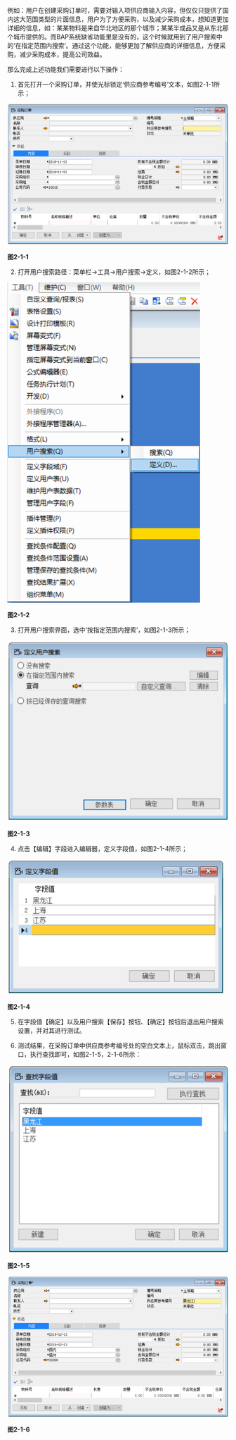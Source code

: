 例如：用户在创建采购订单时，需要对输入项供应商输入内容，但仅仅只提供了国内这大范围类型的片面信息，用户为了方便采购，以及减少采购成本，想知道更加详细的信息，如：某某物料是来自华北地区的那个城市；某某半成品又是从东北那个城市提供的。而BAP系统缺省功能里是没有的，这个时候就用到了用户搜索中的‘在指定范围内搜索’。通过这个功能，能够更加了解供应商的详细信息，方便采购，减少采购成本，提高公司效益。

那么完成上述功能我们需要进行以下操作：

1. 首先打开一个采购订单，并使光标锁定‘供应商参考编号’文本，如图2-1-1所示；

![img](images/zq2.1.1.png) 

**图2-1-1**

2. 打开用户搜索路径：菜单栏->工具->用户搜索->定义，如图2-1-2所示；

![img](images/zq2.1.2.png)

**图2-1-2**

3. 打开用户搜索界面，选中‘按指定范围内搜索’，如图2-1-3所示；

![img](images/zq2.1.3.png) 

**图2-1-3**

4. 点击【编辑】字段进入编辑器，定义字段值，如图2-1-4所示；

![img](images/zq2.1.4.png)

**图2-1-4**

5. 在字段值【确定】以及用户搜索【保存】按钮、【确定】按钮后退出用户搜索设置，并对其进行测试。

6. 测试结果，在采购订单中供应商参考编号处的空白文本上，鼠标双击，跳出窗口，执行查找即可，如图2-1-5，2-1-6所示：

![img](images/zq2.1.5.png) 

**图2-1-5**

![img](images/zq2.1.6.png) 

**图2-1-6**